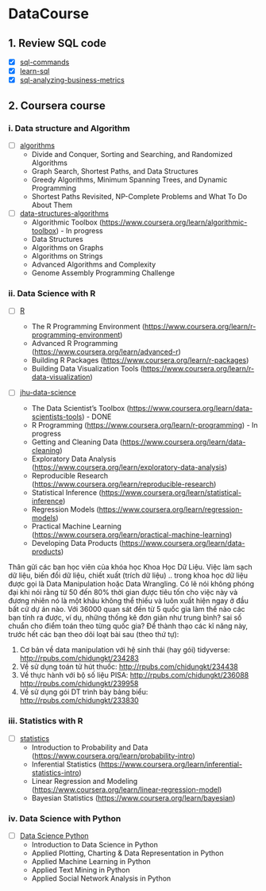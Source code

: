 # DataCourse

## 1. Review SQL code
- [X] [sql-commands](https://www.codecademy.com/articles/sql-commands)
- [X] [learn-sql](https://www.codecademy.com/learn/learn-sql)
- [X] [sql-analyzing-business-metrics](https://www.codecademy.com/learn/sql-analyzing-business-metrics/)

## 2. Coursera course

### i. Data structure and Algorithm
- [ ] [algorithms](https://www.coursera.org/specializations/algorithms)
  * Divide and Conquer, Sorting and Searching, and Randomized Algorithms
  * Graph Search, Shortest Paths, and Data Structures
  * Greedy Algorithms, Minimum Spanning Trees, and Dynamic Programming
  * Shortest Paths Revisited, NP-Complete Problems and What To Do About Them
- [ ] [data-structures-algorithms](https://www.coursera.org/specializations/data-structures-algorithms)
  * Algorithmic Toolbox (https://www.coursera.org/learn/algorithmic-toolbox) - In progress
  * Data Structures
  * Algorithms on Graphs
  * Algorithms on Strings
  * Advanced Algorithms and Complexity
  * Genome Assembly Programming Challenge


### ii. Data Science with R
- [ ] [R](https://www.coursera.org/specializations/r)
  * The R Programming Environment (https://www.coursera.org/learn/r-programming-environment)
  * Advanced R Programming (https://www.coursera.org/learn/advanced-r)
  * Building R Packages (https://www.coursera.org/learn/r-packages)
  * Building Data Visualization Tools (https://www.coursera.org/learn/r-data-visualization)

- [ ] [jhu-data-science](https://www.coursera.org/specializations/jhu-data-science)
  * The Data Scientist’s Toolbox (https://www.coursera.org/learn/data-scientists-tools) - DONE
  * R Programming (https://www.coursera.org/learn/r-programming) - In progress
  * Getting and Cleaning Data (https://www.coursera.org/learn/data-cleaning)
  * Exploratory Data Analysis (https://www.coursera.org/learn/exploratory-data-analysis)
  * Reproducible Research (https://www.coursera.org/learn/reproducible-research)
  * Statistical Inference (https://www.coursera.org/learn/statistical-inference)
  * Regression Models (https://www.coursera.org/learn/regression-models)
  * Practical Machine Learning (https://www.coursera.org/learn/practical-machine-learning)
  * Developing Data Products (https://www.coursera.org/learn/data-products)

Thân gửi các bạn học viên của khóa học Khoa Học Dữ Liệu.
Việc làm sạch dữ liệu, biến đổi dữ liệu, chiết xuất (trích dữ liệu) .. trong khoa học dữ liệu được gọi là Data Manipulation hoặc Data Wrangling. Có lẽ nói không phóng đại khi nói rằng từ 50 đến 80% thời gian được tiêu tốn cho việc này và đương nhiên nó là một khâu không thể thiếu và luôn xuất hiện ngay ở đầu bất cứ dự án nào.
Với 36000 quan sát đến từ 5 quốc gia làm thế nào các bạn tính ra được, ví dụ, những thống kê đơn giản như trung bình? sai số chuẩn cho điểm toán theo từng quốc gia?
Để thành thạo các kĩ năng này, trước hết các bạn theo dõi loạt bài sau (theo thứ tự):
1. Cơ bản về data manipulation với hệ sinh thái (hay gói) tidyverse:
http://rpubs.com/chidungkt/234283
2. Về sử dụng toán tử hút thuốc:
http://rpubs.com/chidungkt/234438
3. Về thực hành với bộ số liệu PISA:
http://rpubs.com/chidungkt/236088
http://rpubs.com/chidungkt/239958
4. Về sử dụng gói DT trình bày bảng biểu:
http://rpubs.com/chidungkt/233830


### iii. Statistics with R
- [ ] [statistics](https://www.coursera.org/specializations/statistics)
  * Introduction to Probability and Data (https://www.coursera.org/learn/probability-intro)
  * Inferential Statistics (https://www.coursera.org/learn/inferential-statistics-intro)
  * Linear Regression and Modeling (https://www.coursera.org/learn/linear-regression-model)
  * Bayesian Statistics (https://www.coursera.org/learn/bayesian)


### iv. Data Science with Python
- [ ] [Data Science Python](https://www.coursera.org/specializations/data-science-python)
  * Introduction to Data Science in Python
  * Applied Plotting, Charting & Data Representation in Python
  * Applied Machine Learning in Python
  * Applied Text Mining in Python
  * Applied Social Network Analysis in Python
